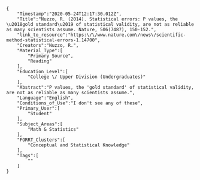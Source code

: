 
    {
        "Timestamp":"2020-05-24T12:17:30.012Z",
        "Title":"Nuzzo, R. (2014). Statistical errors: P values, the \u2018gold standard\u2019 of statistical validity, are not as reliable as many scientists assume. Nature, 506(7487), 150-152.",
        "link_to_resource":"https:\/\/www.nature.com\/news\/scientific-method-statistical-errors-1.14700",
        "Creators":"Nuzzo, R.",
        "Material_Type":[
            "Primary Source",
            "Reading"
        ],
        "Education_Level":[
            "College \/ Upper Division (Undergraduates)"
        ],
        "Abstract":"P values, the 'gold standard' of statistical validity, are not as reliable as many scientists assume.",
        "Language":"English",
        "Conditions_of_Use":"I don't see any of these",
        "Primary_User":[
            "Student"
        ],
        "Subject_Areas":[
            "Math & Statistics"
        ],
        "FORRT_Clusters":[
            "Conceptual and Statistical Knowledge"
        ],
        "Tags":[
            ""
        ]
    }
